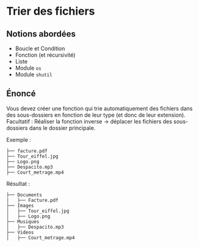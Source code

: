 # Trier des fichiers

## Notions abordées

- Boucle et Condition
- Fonction (et récursivité)
- Liste
- Module ```os```
- Module ```shutil```

## Énoncé

Vous devez créer une fonction qui trie automatiquement des fichiers dans des sous-dossiers en fonction de leur type (et donc de leur extension).
Facultatif : Réaliser la fonction inverse → déplacer les fichiers des sous-dossiers dans le dossier principale.

Exemple :
```
├── facture.pdf 
├── Tour_eiffel.jpg     
├── Logo.png    
├── Despacito.mp3 
├── Court_metrage.mp4  
```

Résultat :
```
├── Documents
|   ├── Facture.pdf 
├── Images  
│   ├── Tour_eiffel.jpg     
│   ├── Logo.png    
├── Musiques
│   ├── Despacito.mp3 
├── Videos    
│   ├── Court_metrage.mp4        
```